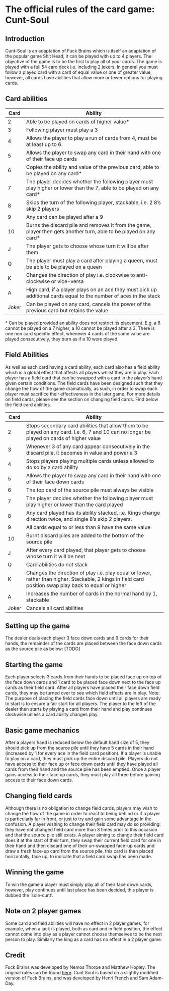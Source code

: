 The official rules of the card game: Cunt-Soul
==============================================


Introduction
------------

Cunt-Soul is an adaptation of Fuck Brains which is itself an adaptation of the popular game Shit Head; it can be played with up to 4 players. The objective of the game is to be the first to play all of your cards. The game is played with a full 54 card deck i.e. including 2 jokers. In general you must follow a played card with a card of equal value or one of greater value, however, all cards have abilities that allow more or fewer options for playing cards.


Card abilities
--------------

Card  | Ability
------|-------------------------------------------
2     | Able to be played on cards of higher value*
3     | Following player must play a 3 
4     | Allows the player to play a run of cards from 4, must be at least up to 6.
5     | Allows the player to swap any card in their hand with one of their face up cards
6     | Copies the ability and value of the previous card, able to be played on any card*
7     | The player decides whether the following player must play higher or lower than the 7, able to be played on any card*
8     | Skips the turn of the following player, stackable, i.e. 2 8’s skip 2 players
9     | Any card can be played after a 9
10    | Burns the discard pile and removes it from the game, player then gets another turn, able to be played on any card*
J     | The player gets to choose whose turn it will be after them
Q     | The player must play a card after playing a queen, must be able to be played on a queen
K     | Changes the direction of play i.e. clockwise to anti-clockwise or vice-versa
A     | High card, if a player plays on an ace they must pick up additional cards equal to the number of aces in the stack
Joker | Can be played on any card, cancels the power of the previous card but retains the value

\* Can be played provided an ability does not restrict its placement. E.g. a 6 cannot be played on a 7 higher, a 10 cannot be played after a 3. 
There is one non card specific effect, whenever 4 cards of the same value are played consecutively, they burn as if a 10 were played.


Field Abilities
---------------

As well as each card having a card ability, each card also has a field ability which is a global effect that affects all players whilst they are in play. Each player has a field card that can be swapped with a card in the player’s hand given certain conditions. The field cards have been designed such that they change the flow of the game dramatically, as such, in order to swap each player must sacrifice their effectiveness in the later game. For more details on field cards, please see the section on changing field cards. 
Find below the field card abilities.

Card  | Ability
------|-------------------------------------------
2     | Stops secondary card abilities that allow them to be played on any card. I.e. 6, 7 and 10 can no longer be played on cards of higher value
3     | Whenever 3 of any card appear consecutively in the discard pile, it becomes in value and power a 3 
4     | Stops players playing multiple cards unless allowed to do so by a card ability
5     | Allows the player to swap any card in their hand with one of their face down cards
6     | The top card of the source pile must always be visible
7     | The player decides whether the following player must play higher or lower than the card played
8     | Any card played has its ability stacked, i.e. Kings change direction twice, and single 8’s skip 2 players.
9     | All cards equal to or less than 9 have the same value
10    | Burnt discard piles are added to the bottom of the source pile
J     | After every card played, that player gets to choose whose turn it will be next
Q     | Card abilities do not stack 
K     | Changes the direction of play i.e. play equal or lower, rather than higher. Stackable, 2 kings in field card position swap play back to equal or higher
A     | Increases the number of cards in the normal hand by 1, stackable
Joker | Cancels all card abilities 


Setting up the game
-------------------

The dealer deals each player 3 face down cards and 9 cards for their hands, the remainder of the cards are placed between the face down cards as the source pile as below:
\[TODO\]


Starting the game
-----------------

Each player selects 3 cards from their hands to be placed face up on top of the face down cards and 1 card to be placed face down next to the face up cards as their field card. After all players have placed their face down field cards, they may be turned over to see which field effects are in play. Note: The purpose of placing the field cards face down until all players are ready to start is to ensure a fair start for all players. The player to the left of the dealer then starts by playing a card from their hand and play continues clockwise unless a card ability changes play. 


Basic game mechanics
--------------------

After a players hand is reduced below the default hand size of 5, they should pick up from the source pile until they have 5 cards in their hand (increased by 1 for every ace in the field card position). If a player is unable to play on a card, they must pick up the entire discard pile. Players do not have access to their face up or face down cards until they have played all cards from their hand and the source pile has been emptied. Once a player gains access to their face up cards, they must play all three before gaining access to their face down cards.


Changing field cards
--------------------

Although there is no obligation to change field cards, players may wish to change the flow of the game in order to react to being behind or if a player is particularly far in front, or just to try and gain some advantage in the confusion. A player wishing to change their field card may do so providing: they have not changed field card more than 3 times prior to this occasion and that the source pile still exists. A player aiming to change their field card does it at the start of their turn, they swap their current field card for one in their hand and then discard one of their un-swapped face-up cards and draw a fresh face-up card from the source pile, this card is then placed horizontally, face up, to indicate that a field card swap has been made. 


Winning the game
----------------

To win the game a player must simply play all of their face down cards, however, play continues until last place has been decided, this player is dubbed the ‘sole-cunt’.


Note on 2 player games
----------------------

Some card and field abilities will have no effect in 2 player games, for example, when a jack is played, both as card and in field position, the effect cannot come into play as a player cannot choose themselves to be the next person to play. Similarly the king as a card has no effect in a 2 player game.


Credit
------

Fuck Brains was developed by Nemos Thorpe and Matthew Hopley. The original rules can be found [here](http://graduatewebsites.co.uk/FuckBrains.pdf "Fuck Brains Rules"). Cunt Soul is based on a slightly modified version of Fuck Brains, and was developed by Henri French and Sam Adam-Day.
